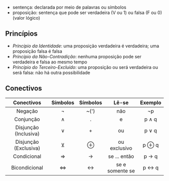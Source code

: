 
- sentença: declarada por meio de palavras ou símbolos
- proposição: sentença que pode ser verdadeira (V ou 1) ou falsa (F ou 0) (valor lógico)

## Princípios
- *Princípio da Identidade*: uma proposição verdadeira é verdadeira; uma proposição falsa é falsa
- *Princípio da Não-Contradição*: nenhuma proposição pode ser verdadeira e falsa ao mesmo tempo
- *Princípio do Terceiro-Excluído*: uma proposição ou será verdadeira ou será falsa: não há outra possibilidade


## Conectivos

| Conectivos | Símbolos | Símbolos | Lê-se | Exemplo |
|:---:|:-:|:-:|:-:|:-:|
| Negação | ¬ | ~(') | não | ¬p |
| Conjunção | ∧ | . | e | p ∧ q |
| Disjunção (Inclusiva) | ∨ | + | ou | p ∨ q |
| Disjunção (Exclusiva) | ⊻ | ⊕ | ou exclusivo | p ⊕ q |
| Condicional | ⇒ | → | se ... então | p → q |
| Bicondicional | ⇔ | ↔ | se e somente se | p ↔ q |